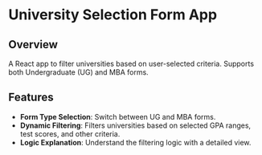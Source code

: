 # University Selection Form App

## Overview

A React app to filter universities based on user-selected criteria. Supports both Undergraduate (UG) and MBA forms.

## Features

- **Form Type Selection**: Switch between UG and MBA forms.
- **Dynamic Filtering**: Filters universities based on selected GPA ranges, test scores, and other criteria.
- **Logic Explanation**: Understand the filtering logic with a detailed view.

